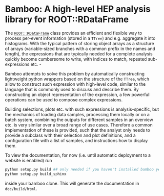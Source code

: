 # Bamboo: A high-level HEP analysis library for ROOT::RDataFrame

The [`ROOT::RDataFrame`](https://root.cern.ch/doc/master/classROOT_1_1RDataFrame.html)
class provides an efficient and flexible way to process per-event information
(stored in a `TTree`) and e.g. aggregate it into histograms.
With the typical pattern of storing object arrays as a structure of arrays
(variable-sized branches with a common prefix in the names and length),
the expressions that are typically needed for a complete analysis quickly become
cumbersome to write, with indices to match, repeated sub-expressions etc. -

Bamboo attempts to solve this problem by automatically constructing
lightweight python wrappers based on the structure of the `TTree`,
which allow to construct such expression with high-level code, similar to the
language that is commonly used to discuss and describe them. By constructing
an object representation of the expression, a few powerful operations can be
used to compose complex expressions.

Building selections, plots etc. with such expressions is analysis-specific, but
the mechanics of loading data samples, processing them locally or on a batch
system, combining the outputs for different samples in an overview etc.
is very similar over a broad range of use cases.
Therefore a common implementation of these is provided, such that the analyst
only needs to provide a subclass with their selection and plot definitions,
and a configuration file with a list of samples, and instructions how to
display them.

To view the documentation, for now (i.e. until automatic deployment to a website
is enabled) run
```sh
python setup.py build ## only needed if you haven't installed bamboo yet
python setup.py build_sphinx
```
inside your bamboo clone. This will generate the documentation in
`doc/build/html`.
